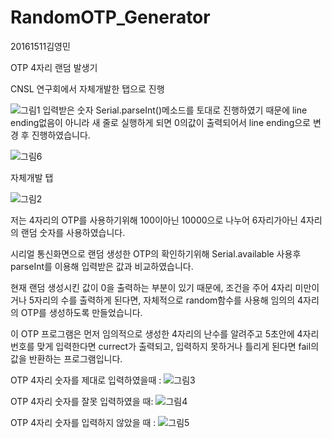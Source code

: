 # RandomOTP_Generator






20161511김영민

OTP 4자리 랜덤 발생기


CNSL 연구회에서 자체개발한 탭으로 진행



![그림1](https://user-images.githubusercontent.com/62790857/147810727-6eba94d8-7958-4330-8755-525534441956.png)
입력받은 숫자 Serial.parseInt()메소드를 토대로 진행하였기 때문에 line ending없음이 아니라 새 줄로 실행하게 되면 0의값이 출력되어서 line ending으로 변경 후 진행하였습니다.

![그림6](https://user-images.githubusercontent.com/62790857/147810743-4f3981b2-7d5b-46d1-a1c0-17fed8d9c6c5.png)



자체개발 탭


![그림2](https://user-images.githubusercontent.com/62790857/147810754-84af80ca-4a4f-4f32-9e44-8a6d767899b7.png)



저는 4자리의 OTP를 사용하기위해 100이아닌 10000으로 나누어 6자리가아닌 4자리의 랜덤 숫자를 사용하였습니다.

시리얼 통신화면으로 랜덤 생성한 OTP의 확인하기위해 Serial.available 사용후 parseInt를 이용해 입력받은 값과 비교하였습니다.

현재 랜덤 생성시킨 값이 0을 출력하는 부분이 있기 때문에, 
조건을 주어 4자리 미만이거나 5자리의 수를 출력하게 된다면, 
자체적으로 random함수를 사용해 임의의 4자리의 OTP를 생성하도록 만들었습니다.


이 OTP 프로그램은 먼저 임의적으로 생성한 4자리의 난수를 알려주고
5초안에 4자리 번호를 맞게 입력한다면 currect가 출력되고, 입력하지 못하거나
틀리게 된다면 fail의 값을 반환하는 프로그램입니다.







OTP 4자리 숫자를 제대로 입력하였을때 : 
![그림3](https://user-images.githubusercontent.com/62790857/147810763-b0b0252a-daf4-4460-9dd9-aab4a167f0cc.png)


OTP 4자리 숫자를 잘못 입력하였을 때:
![그림4](https://user-images.githubusercontent.com/62790857/147810767-ea23552c-a489-48bc-8e82-89f6a955bb65.png)


OTP 4자리 숫자를 입력하지 않았을 때 :
![그림5](https://user-images.githubusercontent.com/62790857/147810772-62c51682-5dd4-426a-948d-c90d78b91eb6.png)

